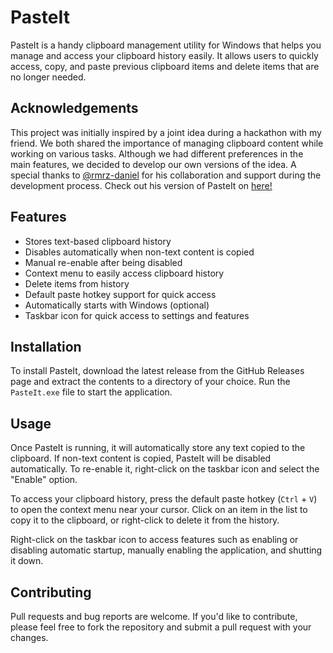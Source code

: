 # PasteIt

PasteIt is a handy clipboard management utility for Windows that helps you manage and access your clipboard history easily. It allows users to quickly access, copy, and paste previous clipboard items and delete items that are no longer needed.

## Acknowledgements

This project was initially inspired by a joint idea during a hackathon with my friend. We both shared the importance of managing clipboard content while working on various tasks. Although we had different preferences in the main features, we decided to develop our own versions of the idea. A special thanks to [@rmrz-daniel](https://github.com/rmrz-daniel) for his collaboration and support during the development process. Check out his version of PasteIt on [here!](https://github.com/rmrz-daniel/PasteIT)

## Features

- Stores text-based clipboard history
- Disables automatically when non-text content is copied
- Manual re-enable after being disabled
- Context menu to easily access clipboard history
- Delete items from history
- Default paste hotkey support for quick access
- Automatically starts with Windows (optional)
- Taskbar icon for quick access to settings and features

## Installation

To install PasteIt, download the latest release from the GitHub Releases page and extract the contents to a directory of your choice. Run the `PasteIt.exe` file to start the application.

## Usage

Once PasteIt is running, it will automatically store any text copied to the clipboard. If non-text content is copied, PasteIt will be disabled automatically. To re-enable it, right-click on the taskbar icon and select the "Enable" option.

To access your clipboard history, press the default paste hotkey (`Ctrl` + `V`) to open the context menu near your cursor. Click on an item in the list to copy it to the clipboard, or right-click to delete it from the history.

Right-click on the taskbar icon to access features such as enabling or disabling automatic startup, manually enabling the application, and shutting it down.

## Contributing

Pull requests and bug reports are welcome. If you'd like to contribute, please feel free to fork the repository and submit a pull request with your changes.
